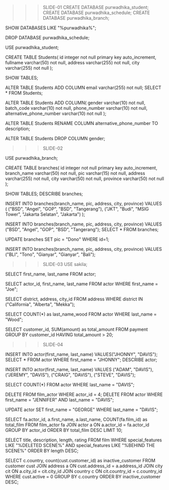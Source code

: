 >>> SLIDE-01
CREATE DATABASE purwadhika_student;
CREATE DATABASE purwadhika_schedule;
CREATE DATABASE purwadhika_branch;

SHOW DATABASES LIKE "%purwadhika%";

DROP DATABASE purwadhika_schedule;

USE purwadhika_student;

CREATE TABLE Students(
id integer not null primary key auto_increment,
fullname varchar(50) not null, 
address varchar(255) not null, 
city varchar(255) not null
);

SHOW TABLES;

ALTER TABLE Students ADD COLUMN email varchar(255) not null;
SELECT * FROM Students;

ALTER TABLE Students ADD COLUMN(
gender varchar(10) not null, 
batch_code varchar(10) not null, 
phone_number varchar(10) not null, 
alternative_phone_number varchar(10) not null
);

ALTER TABLE Students RENAME COLUMN alternative_phone_number TO description;

ALTER TABLE Students DROP COLUMN gender;

>>> SLIDE-02

USE purwadhika_branch;

CREATE TABLE branches(
id integer not null primary key auto_increment,
branch_name varchar(50) not null, 
pic varchar(15) not null, 
address varchar(255) not null, 
city varchar(50) not null, 
province varchar(50) not null
);

SHOW TABLES;
DESCRIBE branches;

INSERT INTO branches(branch_name, pic, address, city, province) VALUES (
("BSD", "Angel", "GOP", "BSD", "Tangerang"),
("JKT", "Budi", "MSIG Tower", "Jakarta Selatan", "Jakarta")
);

INSERT INTO branches(branch_name, pic, address, city, province) VALUES ("BSD", "Angel", "GOP", "BSD", "Tangerang");
SELECT * FROM branches;

UPDATE branches SET pic = "Dono" WHERE id=1;

INSERT INTO branches(branch_name, pic, address, city, province) VALUES ("BLI", "Tono", "Gianyar", "Gianyar", "Bali");

>>> SLIDE-03
USE sakila;

SELECT first_name, last_name FROM actor;

SELECT actor_id, first_name, last_name FROM actor WHERE first_name = "Joe";

SELECT district, address, city_id FROM address WHERE district IN ("California", "Alberta", "Mekka");

SELECT COUNT(*) as last_name_wood FROM actor WHERE last_name = "Wood";

SELECT customer_id, SUM(amount) as total_amount FROM payment GROUP BY customer_id HAVING total_amount > 20;

>>> SLIDE-04

INSERT INTO actor(first_name, last_name) VALUES("JHONNY", "DAVIS");
SELECT * FROM actor WHERE first_name = "JHONNY";
DESCRIBE actor;

INSERT INTO actor(first_name, last_name) 
VALUES
("ADAM", "DAVIS"), 
("JEREMY", "DAVIS"), 
("CRAIG", "DAVIS"), 
("STEVE", "DAVIS");

SELECT COUNT(*) FROM actor WHERE last_name = "DAVIS";

DELETE FROM film_actor WHERE actor_id = 4;
DELETE FROM actor WHERE first_name = "JENNIFER" AND last_name = "DAVIS";

UPDATE actor SET first_name = "GEORGE" WHERE last_name = "DAVIS";

SELECT fa.actor_id, a.first_name, a.last_name, COUNT(fa.film_id) as total_film FROM film_actor fa 
JOIN actor a ON a.actor_id = fa.actor_id
GROUP BY actor_id ORDER BY total_film DESC LIMIT 10;

SELECT title, description, length, rating FROM film 
WHERE special_features LIKE "%DELETED SCENE%" AND special_features LIKE "%BEHIND THE SCENE%"
ORDER BY length DESC;

SELECT c.country, count(cust.customer_id) as inactive_customer FROM customer cust
JOIN address a ON cust.address_id = a.address_id
JOIN city cit ON a.city_id = cit.city_id
JOIN country c ON cit.country_id = c.country_id
WHERE cust.active = 0
GROUP BY c.country ORDER BY inactive_customer DESC;